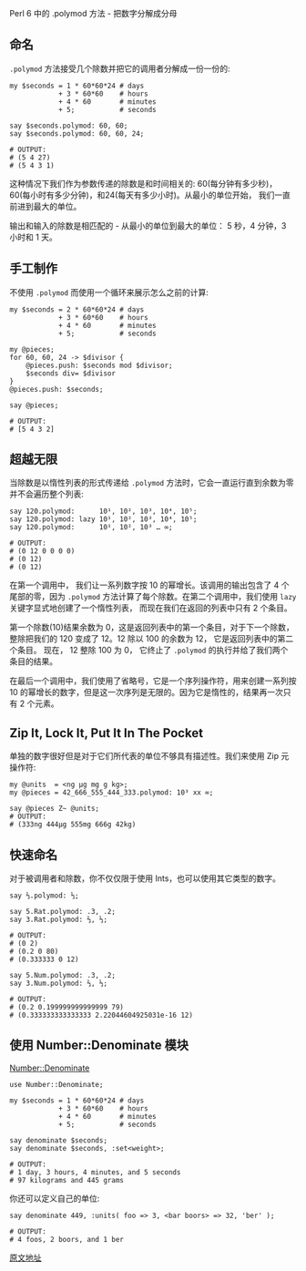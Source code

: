 Perl 6 中的 .polymod 方法 - 把数字分解成分母

## 命名

`.polymod` 方法接受几个除数并把它的调用者分解成一份一份的:

```perl6
my $seconds = 1 * 60*60*24 # days
            + 3 * 60*60    # hours
            + 4 * 60       # minutes
            + 5;           # seconds

say $seconds.polymod: 60, 60;
say $seconds.polymod: 60, 60, 24;

# OUTPUT:
# (5 4 27)
# (5 4 3 1)
```

这种情况下我们作为参数传递的除数是和时间相关的: 60(每分钟有多少秒)， 60(每小时有多少分钟)，和24(每天有多少小时)。从最小的单位开始， 我们一直前进到最大的单位。

输出和输入的除数是相匹配的 - 从最小的单位到最大的单位： 5 秒，4 分钟，3 小时和 1 天。

## 手工制作

不使用 `.polymod` 而使用一个循环来展示怎么之前的计算:

```perl6
my $seconds = 2 * 60*60*24 # days
            + 3 * 60*60    # hours
            + 4 * 60       # minutes
            + 5;           # seconds

my @pieces;
for 60, 60, 24 -> $divisor {
    @pieces.push: $seconds mod $divisor;
    $seconds div= $divisor
}
@pieces.push: $seconds;

say @pieces;

# OUTPUT:
# [5 4 3 2]
```

## 超越无限

当除数是以惰性列表的形式传递给 `.polymod` 方法时，它会一直运行直到余数为零并不会遍历整个列表:

```perl6
say 120.polymod:      10¹, 10², 10³, 10⁴, 10⁵;
say 120.polymod: lazy 10¹, 10², 10³, 10⁴, 10⁵;
say 120.polymod:      10¹, 10², 10³ … ∞;

# OUTPUT:
# (0 12 0 0 0 0)
# (0 12)
# (0 12)
```

在第一个调用中， 我们让一系列数字按 10 的幂增长。该调用的输出包含了 4 个尾部的零，因为 `.polymod` 方法计算了每个除数。在第二个调用中，我们使用 `lazy` 关键字显式地创建了一个惰性列表， 而现在我们在返回的列表中只有 2 个条目。

第一个除数(10)结果余数为 0，这是返回列表中的第一个条目，对于下一个除数，整除把我们的 120 变成了 12。12 除以 100 的余数为 12， 它是返回列表中的第二个条目。 现在， 12 整除 100 为 0， 它终止了 `.polymod` 的执行并给了我们两个 条目的结果。

在最后一个调用中，我们使用了省略号，它是一个序列操作符，用来创建一系列按 10 的幂增长的数字，但是这一次序列是无限的。因为它是惰性的，结果再一次只有 2 个元素。

## Zip It, Lock It, Put It In The Pocket

单独的数字很好但是对于它们所代表的单位不够具有描述性。我们来使用 Zip 元操作符:

```perl6
my @units  = <ng μg mg g kg>;
my @pieces = 42_666_555_444_333.polymod: 10³ xx ∞;

say @pieces Z~ @units;
# OUTPUT:
# (333ng 444μg 555mg 666g 42kg)
```


## 快速命名

对于被调用者和除数，你不仅仅限于使用 Ints，也可以使用其它类型的数字。

```perl6
say ⅔.polymod: ⅓;

say 5.Rat.polymod: .3, .2;
say 3.Rat.polymod: ⅔, ⅓;

# OUTPUT:
# (0 2)
# (0.2 0 80)
# (0.333333 0 12)
```


```perl6
say 5.Num.polymod: .3, .2;
say 3.Num.polymod: ⅔, ⅓;

# OUTPUT:
# (0.2 0.199999999999999 79)
# (0.333333333333333 2.22044604925031e-16 12)
```

## 使用 Number::Denominate 模块

[Number::Denominate](http://modules.perl6.org/repo/Number::Denominate)

```perl6
use Number::Denominate;

my $seconds = 1 * 60*60*24 # days
            + 3 * 60*60    # hours
            + 4 * 60       # minutes
            + 5;           # seconds

say denominate $seconds;
say denominate $seconds, :set<weight>;

# OUTPUT:
# 1 day, 3 hours, 4 minutes, and 5 seconds
# 97 kilograms and 445 grams
```

你还可以定义自己的单位:

```perl6
say denominate 449, :units( foo => 3, <bar boors> => 32, 'ber' );

# OUTPUT:
# 4 foos, 2 boors, and 1 ber
```

[原文地址](http://perl6.party/post/Perl6-.polymod-break-up-a-number-into-denominations)

